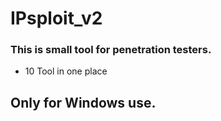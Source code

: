 # IPsploit_v2

### This is small tool for penetration testers.


* 10 Tool in one place

## Only for Windows use.
